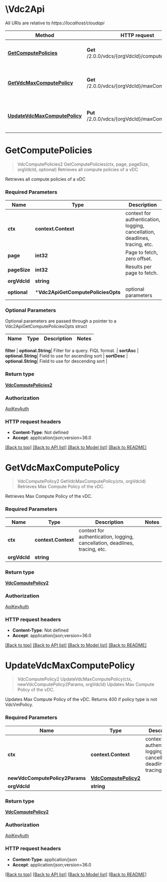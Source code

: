 # \Vdc2Api

All URIs are relative to *https://localhost/cloudapi*

Method | HTTP request | Description
------------- | ------------- | -------------
[**GetComputePolicies**](Vdc2Api.md#GetComputePolicies) | **Get** /2.0.0/vdcs/{orgVdcId}/computePolicies | Retrieves all compute policies of a vDC
[**GetVdcMaxComputePolicy**](Vdc2Api.md#GetVdcMaxComputePolicy) | **Get** /2.0.0/vdcs/{orgVdcId}/maxComputePolicy | Retrieves Max Compute Policy of the vDC.
[**UpdateVdcMaxComputePolicy**](Vdc2Api.md#UpdateVdcMaxComputePolicy) | **Put** /2.0.0/vdcs/{orgVdcId}/maxComputePolicy | Updates Max Compute Policy of the vDC.


# **GetComputePolicies**
> VdcComputePolicies2 GetComputePolicies(ctx, page, pageSize, orgVdcId, optional)
Retrieves all compute policies of a vDC

Retrieves all compute policies of a vDC 

### Required Parameters

Name | Type | Description  | Notes
------------- | ------------- | ------------- | -------------
 **ctx** | **context.Context** | context for authentication, logging, cancellation, deadlines, tracing, etc.
  **page** | **int32**| Page to fetch, zero offset. | [default to 1]
  **pageSize** | **int32**| Results per page to fetch. | [default to 25]
  **orgVdcId** | **string**|  | 
 **optional** | ***Vdc2ApiGetComputePoliciesOpts** | optional parameters | nil if no parameters

### Optional Parameters
Optional parameters are passed through a pointer to a Vdc2ApiGetComputePoliciesOpts struct

Name | Type | Description  | Notes
------------- | ------------- | ------------- | -------------



 **filter** | **optional.String**| Filter for a query.  FIQL format. | 
 **sortAsc** | **optional.String**| Field to use for ascending sort | 
 **sortDesc** | **optional.String**| Field to use for descending sort | 

### Return type

[**VdcComputePolicies2**](VdcComputePolicies2.md)

### Authorization

[ApiKeyAuth](../README.md#ApiKeyAuth)

### HTTP request headers

 - **Content-Type**: Not defined
 - **Accept**: application/json;version=36.0

[[Back to top]](#) [[Back to API list]](../README.md#documentation-for-api-endpoints) [[Back to Model list]](../README.md#documentation-for-models) [[Back to README]](../README.md)

# **GetVdcMaxComputePolicy**
> VdcComputePolicy2 GetVdcMaxComputePolicy(ctx, orgVdcId)
Retrieves Max Compute Policy of the vDC.

Retrieves Max Compute Policy of the vDC. 

### Required Parameters

Name | Type | Description  | Notes
------------- | ------------- | ------------- | -------------
 **ctx** | **context.Context** | context for authentication, logging, cancellation, deadlines, tracing, etc.
  **orgVdcId** | **string**|  | 

### Return type

[**VdcComputePolicy2**](VdcComputePolicy2.md)

### Authorization

[ApiKeyAuth](../README.md#ApiKeyAuth)

### HTTP request headers

 - **Content-Type**: Not defined
 - **Accept**: application/json;version=36.0

[[Back to top]](#) [[Back to API list]](../README.md#documentation-for-api-endpoints) [[Back to Model list]](../README.md#documentation-for-models) [[Back to README]](../README.md)

# **UpdateVdcMaxComputePolicy**
> VdcComputePolicy2 UpdateVdcMaxComputePolicy(ctx, newVdcComputePolicy2Params, orgVdcId)
Updates Max Compute Policy of the vDC.

Updates Max Compute Policy of the vDC. Returns 400 if policy type is not VdcVmPolicy. 

### Required Parameters

Name | Type | Description  | Notes
------------- | ------------- | ------------- | -------------
 **ctx** | **context.Context** | context for authentication, logging, cancellation, deadlines, tracing, etc.
  **newVdcComputePolicy2Params** | [**VdcComputePolicy2**](VdcComputePolicy2.md)|  | 
  **orgVdcId** | **string**|  | 

### Return type

[**VdcComputePolicy2**](VdcComputePolicy2.md)

### Authorization

[ApiKeyAuth](../README.md#ApiKeyAuth)

### HTTP request headers

 - **Content-Type**: application/json
 - **Accept**: application/json;version=36.0

[[Back to top]](#) [[Back to API list]](../README.md#documentation-for-api-endpoints) [[Back to Model list]](../README.md#documentation-for-models) [[Back to README]](../README.md)

